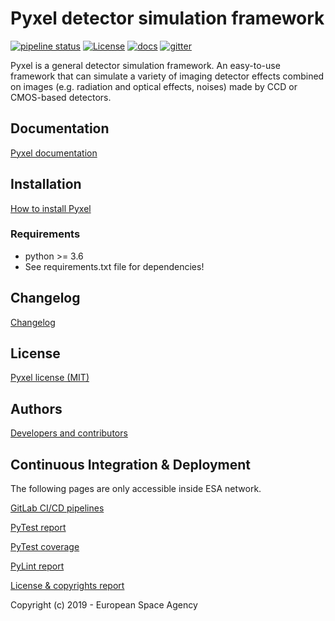 Pyxel detector simulation framework
===================================

[![pipeline status](https://gitlab.com/esa/pyxel/badges/master/pipeline.svg)](https://gitlab.esa.int/sci-fv/pyxel-mirror/pipelines)
[![License](https://esa.gitlab.io/pyxel/license.svg)](https://gitlab.com/esa/pyxel/blob/master/LICENSE)
[![docs](https://esa.gitlab.io/pyxel/documentation.svg)](https://esa.gitlab.io/pyxel/doc)
[![gitter](https://badges.gitter.im/pyxel-framework/community.svg)](https://gitter.im/pyxel-framework/community)

Pyxel is a general detector simulation framework.
An easy-to-use framework that can simulate a variety of imaging detector
effects combined on images (e.g. radiation and optical effects, noises)
made by CCD or CMOS-based detectors.

## Documentation

[Pyxel documentation](https://esa.gitlab.io/pyxel/doc)

## Installation

[How to install Pyxel](https://esa.gitlab.io/pyxel/doc/install.html)

### Requirements

- python >= 3.6
- See requirements.txt file for dependencies!

## Changelog

[Changelog](https://esa.gitlab.io/pyxel/doc/changelog.html)

## License

[Pyxel license (MIT)](https://esa.gitlab.io/pyxel/doc/license.html)

## Authors

[Developers and contributors](https://esa.gitlab.io/pyxel/doc/authors.html)


## Continuous Integration & Deployment

The following pages are only accessible inside ESA network.

[GitLab CI/CD pipelines](https://gitlab.esa.int/sci-fv/pyxel-mirror/pipelines)

[PyTest report](http://sci-fv.io.esa.int/pyxel-mirror/pytest_report.html)

[PyTest coverage](http://sci-fv.io.esa.int/pyxel-mirror/coverage/)

[PyLint report](http://sci-fv.io.esa.int/pyxel-mirror/pylint_report.html)

[License & copyrights report](http://sci-fv.io.esa.int/pyxel-mirror/license.json)



Copyright (c) 2019 - European Space Agency